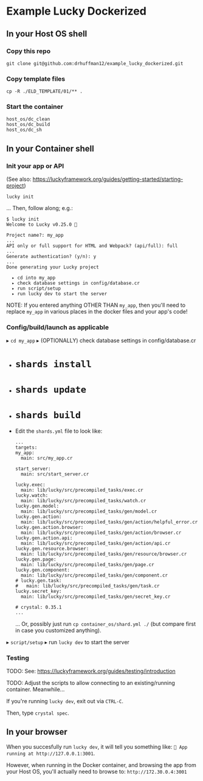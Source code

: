 # Example Lucky Dockerized

## In your Host OS shell

### Copy this repo
`git clone git@github.com:drhuffman12/example_lucky_dockerized.git`

<!-- ### Rename the folder (as desired)

```
mv example_lucky_dockerized/ $YOUR_APP_NAME
cd $YOUR_APP_NAME
``` -->

### Copy template files

`cp -R ./ELD_TEMPLATE/01/** .`

### Start the container

```
host_os/dc_clean
host_os/dc_build
host_os/dc_sh
```

## In your Container shell

### Init your app or API

(See also: https://luckyframework.org/guides/getting-started/starting-project)

```
lucky init
```

... Then, follow along; e.g.:

```
$ lucky init
Welcome to Lucky v0.25.0 🎉

Project name?: my_app
...
API only or full support for HTML and Webpack? (api/full): full
...
Generate authentication? (y/n): y
...
Done generating your Lucky project

  ▸ cd into my_app
  ▸ check database settings in config/database.cr
  ▸ run script/setup
  ▸ run lucky dev to start the server
```

NOTE: If you entered anything OTHER THAN `my_app`, then you'll need to replace `my_app` in various places in the docker files and your app's code!

### Config/build/launch as applicable

▸ `cd my_app`
▸ (OPTIONALLY) check database settings in config/database.cr
* # `shards install`
* # `shards update`
* # `shards build`

* Edit the `shards.yml` file to look like:
  ```
  ...
  targets:
  my_app:
    main: src/my_app.cr

  start_server:
    main: src/start_server.cr

  lucky.exec:
    main: lib/lucky/src/precompiled_tasks/exec.cr
  lucky.watch:
    main: lib/lucky/src/precompiled_tasks/watch.cr
  lucky.gen.model:
    main: lib/lucky/src/precompiled_tasks/gen/model.cr
  lucky.gen.action:
    main: lib/lucky/src/precompiled_tasks/gen/action/helpful_error.cr
  lucky.gen.action.browser:
    main: lib/lucky/src/precompiled_tasks/gen/action/browser.cr
  lucky.gen.action.api:
    main: lib/lucky/src/precompiled_tasks/gen/action/api.cr
  lucky.gen.resource.browser:
    main: lib/lucky/src/precompiled_tasks/gen/resource/browser.cr
  lucky.gen.page:
    main: lib/lucky/src/precompiled_tasks/gen/page.cr
  lucky.gen.component:
    main: lib/lucky/src/precompiled_tasks/gen/component.cr
  # lucky.gen.task:
  #   main: lib/lucky/src/precompiled_tasks/gen/task.cr
  lucky.secret_key:
    main: lib/lucky/src/precompiled_tasks/gen/secret_key.cr

  # crystal: 0.35.1
  ...
  ```
  ... Or, possibly just run `cp container_os/shard.yml ./` (but compare first in case you customized anything).

▸ `script/setup`
▸ run `lucky dev` to start the server

### Testing

TODO: See: https://luckyframework.org/guides/testing/introduction

TODO: Adjust the scripts to allow connecting to an existing/running container. Meanwhile...

If you're running `lucky dev`, exit out via `CTRL-C`.

Then, type `crystal spec`.

## In your browser

When you succesfully run `lucky dev`, it will tell you something like: `🎉 App running at http://127.0.0.1:3001`.

However, when running in the Docker container, and browsing the app from your Host OS, you'll actually need to browse to: `http://172.30.0.4:3001`
